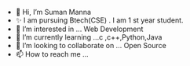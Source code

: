 - 👋 Hi, I’m Suman Manna
- ✨ I am pursuing Btech(CSE) . I am 1 st year student.
- 👀 I’m interested in ... Web Development
- 🌱 I’m currently learning ...c ,c++,Python,Java
- 💞️ I’m looking to collaborate on ... Open Source
- 📫 How to reach me ...

<!---
sumanmanna-03/sumanmanna-03 is a ✨ special ✨ repository because its `README.md` (this file) appears on your GitHub profile.
You can click the Preview link to take a look at your changes.
--->
